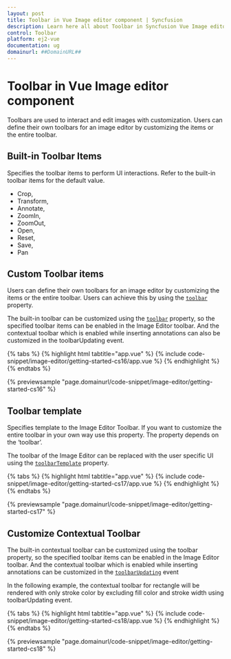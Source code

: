 ```yaml
---
layout: post
title: Toolbar in Vue Image editor component | Syncfusion
description: Learn here all about Toolbar in Syncfusion Vue Image editor component of Syncfusion Essential JS 2 and more.
control: Toolbar 
platform: ej2-vue
documentation: ug
domainurl: ##DomainURL##
---
```


# Toolbar in Vue Image editor component

Toolbars are used to interact and edit images with customization. Users can define their own toolbars for an image editor by customizing the items or the entire toolbar.

## Built-in Toolbar Items

Specifies the toolbar items to perform UI interactions. Refer to the built-in toolbar items for the default value.

* Crop,
* Transform,
* Annotate,
* ZoomIn,
* ZoomOut,
* Open,
* Reset,
* Save,
* Pan

## Custom Toolbar items

Users can define their own toolbars for an image editor by customizing the items or the entire toolbar. Users can achieve this by using the [`toolbar`](https://ej2.syncfusion.com/vue/documentation/api/image-editor/#toolbar) property.

The built-in toolbar can be customized using the [`toolbar`](https://ej2.syncfusion.com/vue/documentation/api/image-editor/#toolbar) property, so the specified toolbar items can be enabled in the Image Editor toolbar. And the contextual toolbar which is enabled while inserting annotations can also be customized in the toolbarUpdating event.

{% tabs %}
{% highlight html tabtitle="app.vue" %}
{% include code-snippet/image-editor/getting-started-cs16/app.vue %}
{% endhighlight %}
{% endtabs %}
        
{% previewsample "page.domainurl/code-snippet/image-editor/getting-started-cs16" %}

## Toolbar template

Specifies template to the Image Editor Toolbar. If you want to customize the entire toolbar in your own way use this property. The property depends on the ‘toolbar’.

The toolbar of the Image Editor can be replaced with the user specific UI using the [`toolbarTemplate`](https://ej2.syncfusion.com/vue/documentation/api/image-editor/#toolbartemplate) property.

{% tabs %}
{% highlight html tabtitle="app.vue" %}
{% include code-snippet/image-editor/getting-started-cs17/app.vue %}
{% endhighlight %}
{% endtabs %}
        
{% previewsample "page.domainurl/code-snippet/image-editor/getting-started-cs17" %}

## Customize Contextual Toolbar

The built-in contextual toolbar can be customized using the toolbar property, so the specified toolbar items can be enabled in the Image Editor toolbar. And the contextual toolbar which is enabled while inserting annotations can  be customized in the [`toolbarUpdating`](https://ej2.syncfusion.com/vue/documentation/api/image-editor/#toolbarupdating) event

In the following example, the contextual toolbar for rectangle will be rendered with only stroke color by excluding fill color and stroke width using toolbarUpdating event.

{% tabs %}
{% highlight html tabtitle="app.vue" %}
{% include code-snippet/image-editor/getting-started-cs18/app.vue %}
{% endhighlight %}
{% endtabs %}
        
{% previewsample "page.domainurl/code-snippet/image-editor/getting-started-cs18" %}
